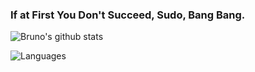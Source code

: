 ### If at First You Don't Succeed, Sudo, Bang Bang.

![Bruno's github stats](https://github-readme-stats.vercel.app/api?username=brunolange&hide=contribs&count_private=true&show_icons=true&hide_title=true)

![Languages](https://github-readme-stats.vercel.app/api/top-langs/?username=brunolange&layout=compact&hide_title=true&hide=html)

<!--
**brunolange/brunolange** is a ✨ _special_ ✨ repository because its `README.md` (this file) appears on your GitHub profile.

Here are some ideas to get you started:

- 🔭 I’m currently working on ...
- 🌱 I’m currently learning ...
- 👯 I’m looking to collaborate on ...
- 🤔 I’m looking for help with ...
- 💬 Ask me about ...
- 📫 How to reach me: ...
- 😄 Pronouns: ...
- ⚡ Fun fact: ...
-->
